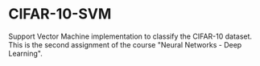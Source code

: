 # CIFAR-10-SVM
Support Vector Machine implementation to classify the CIFAR-10 dataset. This is the second assignment of the course "Neural Networks - Deep Learning".
